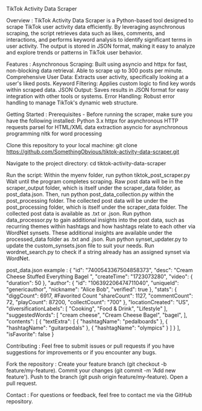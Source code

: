 TikTok Activity Data Scraper

Overview :
TikTok Activity Data Scraper is a Python-based tool designed to scrape TikTok user activity data efficiently. By leveraging asynchronous scraping, the script retrieves data such as likes, comments, and interactions, and performs keyword analysis to identify significant terms in user activity. The output is stored in JSON format, making it easy to analyze and explore trends or patterns in TikTok user behavior.

Features :
Asynchronous Scraping: Built using asyncio and httpx for fast, non-blocking data retrieval. Able to scrape up to 300 posts per minute.
Comprehensive User Data: Extracts user activity, specifically looking at a user's liked posts.
Keyword Filtering: Applies custom logic to find key words within scraped data.
JSON Output: Saves results in JSON format for easy integration with other tools or systems.
Error Handling: Robust error handling to manage TikTok's dynamic web structure.

Getting Started :
Prerequisites -
Before running the scraper, make sure you have the following installed:
Python 3.x
httpx for asynchronous HTTP requests
parsel for HTML/XML data extraction
asyncio for asynchronous programming
nltk for word processing

Clone this repository to your local machine:
git clone https://github.com/SomethingObvious/tiktok-activity-data-scraper.git

Navigate to the project directory:
cd tiktok-activity-data-scraper

Run the script:
Within the myenv folder, run python tiktok_post_scraper.py 
Wait until the program completes scraping. Raw post data will be in the scraper_output folder, which is itself under the scraper_data folder, as post_data.json.
Then, run python post_data_collection.py within the post_processing folder.
The collected post data will be under the post_processing folder, which is itself under the scraper_data folder. The collected post data is available as .txt or .json.
Run python data_processor.py to gain additional insights into the post data, such as recurring themes within hashtags and how hashtags relate to each other via WordNet synsets.
These additional insights are available under the processed_data folder as .txt and .json.
Run python synset_updater.py to update the custom_synsets.json file to suit your needs.
Run wordnet_search.py to check if a string already has an assigned synset via WordNet.

post_data.json example : 
{
    "id": "7400543367504858373",
    "desc": "Cream Cheese Stuffed Everything Bagel ",
    "createTime": "1723073280",
    "video": {
      "duration": 50
    },
    "author": {
      "id": "106392206474711040",
      "uniqueId": "genericauthor",
      "nickname": "Alice Bob",
      "verified": true
    },
    "stats": {
      "diggCount": 6917, #Favorited Count
      "shareCount": 1127,
      "commentCount": 72,
      "playCount": 87200,
      "collectCount": "700"
    },
    "locationCreated": "US",
    "diversificationLabels": [
      "Cooking",
      "Food & Drink",
      "Lifestyle"
    ],
    "suggestedWords": [
      "cream cheese",
      "Cream Cheese Bagel",
      "bagel",
    ],
    "contents": [
      {
        "textExtra": [
                  {
            "hashtagName": "pedalboards"
          },
          {
            "hashtagName": "guitarpedals"
          },
          {
            "hashtagName": "olympics"
          }
        ]
      }
    ],
    "isFavorite": false
  }
  
Contributing :
Feel free to submit issues or pull requests if you have suggestions for improvements or if you encounter any bugs.

Fork the repository :
Create your feature branch (git checkout -b feature/my-feature).
Commit your changes (git commit -m 'Add new feature').
Push to the branch (git push origin feature/my-feature).
Open a pull request.

Contact :
For questions or feedback, feel free to contact me via the GitHub repository.

